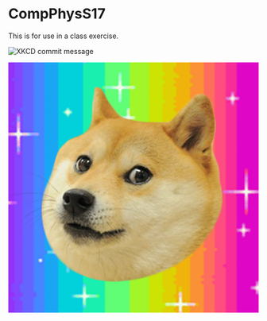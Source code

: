 # CompPhysS17
This is for use in a class exercise.

![XKCD commit message](./commit.png)

![Doge](./doge.png)

